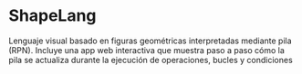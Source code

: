 # ShapeLang
Lenguaje visual basado en figuras geométricas interpretadas mediante pila (RPN). Incluye una app web interactiva que muestra paso a paso cómo la pila se actualiza durante la ejecución de operaciones, bucles y condiciones
